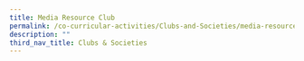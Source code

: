 ```yaml
---
title: Media Resource Club
permalink: /co-curricular-activities/Clubs-and-Societies/media-resource-club
description: ""
third_nav_title: Clubs & Societies
---
```

